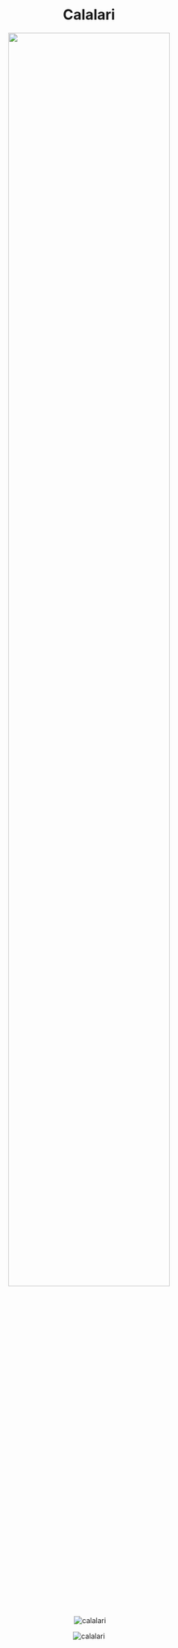<h1 align="center">Calalari</h1>

<div align="center">
<img src="https://github.com/Calalari/Calalari/blob/main/butterfly.gif" align="center" style="width: 80%"/>
</div> 

</br>

<div align="center">
<p>&nbsp;<img align="center" src="https://github-readme-stats.vercel.app/api?username=calalari&title_color=FF5733&icon_color=FF5733&text_color=918E8E&bg_color=00000000&border_color=373737&show_icons=true&locale=en" alt="calalari" /></p>

<p><img align="center" src="https://github-readme-stats.vercel.app/api/top-langs?username=calalari&title_color=FF5733&icon_color=FF5733&text_color=918E8E&bg_color=00000000&border_color=373737&show_icons=true&locale=en&layout=compact" alt="calalari" /></p>

</div> 
